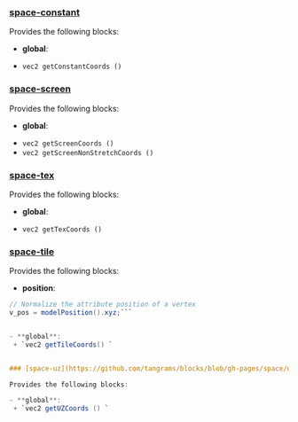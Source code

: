 

### [space-constant](https://github.com/tangrams/blocks/blob/gh-pages/space/constant.yaml)

Provides the following blocks:

- **global**:
 + `vec2 getConstantCoords () `


### [space-screen](https://github.com/tangrams/blocks/blob/gh-pages/space/screen.yaml)

Provides the following blocks:

- **global**:
 + `vec2 getScreenCoords () `
 + `vec2 getScreenNonStretchCoords () `


### [space-tex](https://github.com/tangrams/blocks/blob/gh-pages/space/tex.yaml)

Provides the following blocks:

- **global**:
 + `vec2 getTexCoords () `


### [space-tile](https://github.com/tangrams/blocks/blob/gh-pages/space/tile.yaml)

Provides the following blocks:

- **position**:

```glsl
// Normalize the attribute position of a vertex
v_pos = modelPosition().xyz;```


- **global**:
 + `vec2 getTileCoords() `


### [space-uz](https://github.com/tangrams/blocks/blob/gh-pages/space/uz.yaml)

Provides the following blocks:

- **global**:
 + `vec2 getUZCoords () `
